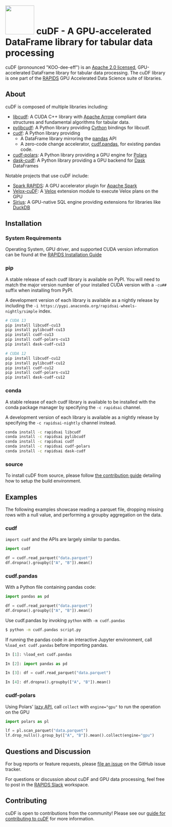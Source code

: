 # <div align="left"><img src="img/rapids_logo.png" width="90px"/>&nbsp;cuDF - A GPU-accelerated DataFrame library for tabular data processing</div>

cuDF (pronounced "KOO-dee-eff") is an [Apache 2.0 licensed](LICENSE), GPU-accelerated DataFrame library
for tabular data processing. The cuDF library is one part of the [RAPIDS](https://rapids.ai/) GPU
Accelerated Data Science suite of libraries.

## About

cuDF is composed of multiple libraries including:

* [libcudf](https://docs.rapids.ai/api/cudf/stable/libcudf_docs/): A CUDA C++ library with [Apache Arrow](https://arrow.apache.org/) compliant
data structures and fundamental algorithms for tabular data.
* [pylibcudf](https://docs.rapids.ai/api/cudf/stable/pylibcudf/): A Python library providing [Cython](https://cython.org/) bindings for libcudf.
* [cudf](https://docs.rapids.ai/api/cudf/stable/user_guide/): A Python library providing
    - A DataFrame library mirroring the [pandas](https://pandas.pydata.org/) API
    - A zero-code change accelerator, [cudf.pandas](https://docs.rapids.ai/api/cudf/stable/cudf_pandas/), for existing pandas code.
* [cudf-polars](https://docs.rapids.ai/api/cudf/stable/cudf_polars/): A Python library providing a GPU engine for [Polars](https://pola.rs/)
* [dask-cudf](https://docs.rapids.ai/api/dask-cudf/stable/): A Python library providing a GPU backend for [Dask](https://www.dask.org/) DataFrames

Notable projects that use cuDF include:

* [Spark RAPIDS](https://github.com/NVIDIA/spark-rapids): A GPU accelerator plugin for [Apache Spark](https://spark.apache.org/)
* [Velox-cuDF](https://github.com/facebookincubator/velox/blob/main/velox/experimental/cudf/README.md): A [Velox](https://velox-lib.io/)
extension module to execute Velox plans on the GPU
* [Sirius](https://www.sirius-db.com/): A GPU-native SQL engine providing extensions for libraries like [DuckDB](https://duckdb.org/)

## Installation

### System Requirements

Operating System, GPU driver, and supported CUDA version information can be found at the [RAPIDS Installation Guide](https://docs.rapids.ai/install/#system-req)

### pip

A stable release of each cudf library is available on PyPI. You will need to match the major version number of your installed CUDA version with a `-cu##` suffix when installing from PyPI.

A development version of each library is available as a nightly release by including the `-i https://pypi.anaconda.org/rapidsai-wheels-nightly/simple` index.

```bash
# CUDA 13
pip install libcudf-cu13
pip install pylibcudf-cu13
pip install cudf-cu13
pip install cudf-polars-cu13
pip install dask-cudf-cu13

# CUDA 12
pip install libcudf-cu12
pip install pylibcudf-cu12
pip install cudf-cu12
pip install cudf-polars-cu12
pip install dask-cudf-cu12
```

### conda

A stable release of each cudf library is available to be installed with the conda package manager by specifying the `-c rapidsai` channel.

A development version of each library is available as a nightly release by specifying the `-c rapidsai-nightly` channel instead.

```bash
conda install -c rapidsai libcudf
conda install -c rapidsai pylibcudf
conda install -c rapidsai cudf
conda install -c rapidsai cudf-polars
conda install -c rapidsai dask-cudf
```

### source

To install cuDF from source, please follow [the contribution guide](CONTRIBUTING.md#setting-up-your-build-environment) detailing
how to setup the build environment.

## Examples

The following examples showcase reading a parquet file, dropping missing rows with a null value,
and performing a groupby aggregation on the data.

### cudf

`import cudf` and the APIs are largely similar to pandas.

```python
import cudf

df = cudf.read_parquet("data.parquet")
df.dropna().groupby(["A", "B"]).mean()
```

### cudf.pandas

With a Python file containing pandas code:

```python
import pandas as pd

df = cudf.read_parquet("data.parquet")
df.dropna().groupby(["A", "B"]).mean()
```

Use cudf.pandas by invoking `python` with `-m cudf.pandas`

```bash
$ python -m cudf.pandas script.py
```

If running the pandas code in an interactive Jupyter environment, call `%load_ext cudf.pandas` before
importing pandas.

```python
In [1]: %load_ext cudf.pandas

In [2]: import pandas as pd

In [3]: df = cudf.read_parquet("data.parquet")

In [4]: df.dropna().groupby(["A", "B"]).mean()
```

### cudf-polars

Using Polars' [lazy API](https://docs.pola.rs/user-guide/lazy/), call `collect` with `engine="gpu"` to run
the operation on the GPU

```python
import polars as pl

lf = pl.scan_parquet("data.parquet")
lf.drop_nulls().group_by(["A", "B"]).mean().collect(engine="gpu")
```

## Questions and Discussion

For bug reports or feature requests, please [file an issue](https://github.com/rapidsai/cudf/issues/new/choose) on the GitHub issue tracker.

For questions or discussion about cuDF and GPU data processing, feel free to post in the [RAPIDS Slack](https://rapids.ai/slack-invite) workspace.

## Contributing

cuDF is open to contributions from the community! Please see our [guide for contributing to cuDF](CONTRIBUTING.md) for more information.
